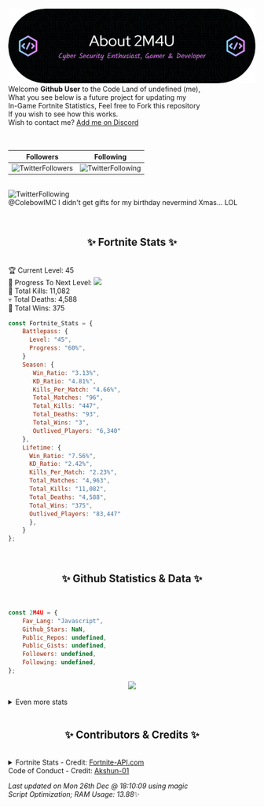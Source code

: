 
  ![Header](./src/github-banner.png)
  <br>
  Welcome **Github User** to the Code Land of undefined (me),<br>
  What you see below is a future project for updating my<br>
  In-Game Fortnite Statistics, Feel free to Fork this repository<br>
  If you wish to see how this works.
  <br>
  Wish to contact me? [Add me on Discord](https://tinyurl.com/addmeondiscord)
  <br><br>
  <br>
  
  | Followers  | Following |
  | ---------- |:---------:|
  | ![TwitterFollowers](https://img.shields.io/badge/Twitter%20Followers-87-blue)  | ![TwitterFollowing](https://img.shields.io/badge/Twitter%20Following-290-blue)  |


  <br>![TwitterFollowing](https://img.shields.io/badge/Latest%20Tweet--blue)<br>
  @ColebowlMC I didn't get gifts for my birthday nevermind Xmas... LOL
   
  <br><h2 align="center"> ✨ Fortnite Stats ✨</h2><br>
  🏆 Current Level: 45<br>
  🎉 Progress To Next Level: ![](https://geps.dev/progress/60)<br>
  🎯 Total Kills: 11,082<br>
  💀 Total Deaths: 4,588<br>
  👑 Total Wins: 375<br>

```js
const Fortnite_Stats = {
    Battlepass: {
      Level: "45",
      Progress: "60%",    
    }
    Season: { 
       Win_Ratio: "3.13%",
       KD_Ratio: "4.81%",
       Kills_Per_Match: "4.66%",
       Total_Matches: "96",
       Total_Kills: "447",
       Total_Deaths: "93",
       Total_Wins: "3",
       Outlived_Players: "6,340"
    },
    Lifetime: {
      Win_Ratio: "7.56%",
      KD_Ratio: "2.42%",
      Kills_Per_Match: "2.23%",
      Total_Matches: "4,963",
      Total_Kills: "11,082",
      Total_Deaths: "4,588",
      Total_Wins: "375",
      Outlived_Players: "83,447"
      },
    }
}; 
```


<br><h2 align="center"> ✨ Github Statistics & Data ✨</h2><br>

```js
const 2M4U = {
    Fav_Lang: "Javascript",
    Github_Stars: NaN,
    Public_Repos: undefined,
    Public_Gists: undefined,
    Followers: undefined,
    Following: undefined,
}; 
```

<p align="center">
<img src="https://github-readme-streak-stats.herokuapp.com/?user=2M4U&theme=tokyonight">
</p>
<details>
  <summary>
      Even more stats
  </summary>
  <p align="center">
    <img src="https://github-profile-trophy.vercel.app/?username=2M4U&theme=dracula">
    <img src="https://github-readme-stats.vercel.app/api?username=2M4U&theme=tokyonight&count_private=true&show_icons=true&include_all_commits=true">
  </p>
</details>
<br><h2 align="center"> ✨ Contributors & Credits ✨</h2><br>
<details>
  <summary>
      Fortnite Stats - Credit: <a href="https://fortnite-api.com/?utm_source=github.com/2M4U/2M4U">Fortnite-API.com</a><br>
      Code of Conduct - Credit: <a href="https://github.com/Akshun-01">Akshun-01</a>
  </summary>
</details>

<!-- Last updated on Mon Dec 26 2022 18:10:09 GMT+0000 (Coordinated Universal Time) ;-;-->
<i>Last updated on  Mon 26th Dec @ 18:10:09 using magic<br>
Script Optimization; RAM Usage: 13.88</i>✨